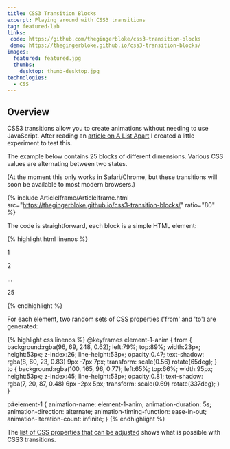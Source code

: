 ```yaml
---
title: CSS3 Transition Blocks
excerpt: Playing around with CSS3 transitions
tag: featured-lab
links:
 code: https://github.com/thegingerbloke/css3-transition-blocks
 demo: https://thegingerbloke.github.io/css3-transition-blocks/
images:
  featured: featured.jpg
  thumbs:
    desktop: thumb-desktop.jpg
technologies:
  - CSS
---
```


## Overview

CSS3 transitions allow you to create animations without needing to use JavaScript.  After reading an [article on A List Apart](http://www.alistapart.com/articles/understanding-css3-transitions/) I created a little experiment to test this.

The example below contains 25 blocks of different dimensions.  Various CSS values are alternating between two states.

(At the moment this only works in Safari/Chrome, but these transitions will soon be available to most modern browsers.)

{% include ArticleIframe/ArticleIframe.html src="https://thegingerbloke.github.io/css3-transition-blocks/" ratio="80" %}

The code is straightforward, each block is a simple HTML element:

{% highlight html linenos %}
<p id="element-1" class="el">1</p>
<p id="element-2" class="el">2</p>
...
<p id="element-25" class="el">25</p>
{% endhighlight %}

For each element, two random sets of CSS properties ('from' and 'to') are generated:

{% highlight css linenos %}
  @keyframes element-1-anim {
      from {
          background:rgba(96, 69, 248, 0.62);
          left:79%;
          top:89%;
          width:23px;
          height:53px;
          z-index:26;
          line-height:53px;
          opacity:0.47;
          text-shadow: rgba(8, 60, 23, 0.83) 9px -7px 7px;
          transform: scale(0.56) rotate(65deg);
      }
      to {
          background:rgba(100, 165, 96, 0.77);
          left:65%;
          top:66%;
          width:95px;
          height:53px;
          z-index:45;
          line-height:53px;
          opacity:0.81;
          text-shadow: rgba(7, 20, 87, 0.48) 6px -2px 5px;
          transform: scale(0.69) rotate(337deg);
      }
  }

  p#element-1 {
      animation-name: element-1-anim;
      animation-duration: 5s;
      animation-direction: alternate;
      animation-timing-function: ease-in-out;
      animation-iteration-count: infinite;
  }
{% endhighlight %}

The [list of CSS properties that can be adjusted](http://www.w3.org/TR/css3-transitions/#properties-from-css-) shows what is possible with CSS3 transitions.
